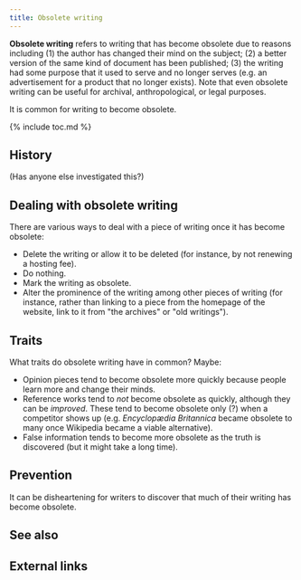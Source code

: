 ```yaml
---
title: Obsolete writing
---
```


**Obsolete writing** refers to writing that has become obsolete due to
reasons including (1) the author has changed their mind on the
subject; (2) a better version of the same kind of document has been
published; (3) the writing had some purpose that it used to serve and
no longer serves (e.g. an advertisement for a product that no longer
exists). Note that even obsolete writing can be useful for archival,
anthropological, or legal purposes.

It is common for writing to become obsolete.

{% include toc.md %}

## History

(Has anyone else investigated this?)

## Dealing with obsolete writing

There are various ways to deal with a piece of writing once it has
become obsolete:

- Delete the writing or allow it to be deleted (for instance, by not
  renewing a hosting fee).
- Do nothing.
- Mark the writing as obsolete.
- Alter the prominence of the writing among other pieces of writing
  (for instance, rather than linking to a piece from the homepage of
  the website, link to it from "the archives" or "old writings").

## Traits

What traits do obsolete writing have in common? Maybe:

- Opinion pieces tend to become obsolete more quickly because people
  learn more and change their minds.
- Reference works tend to *not* become obsolete as quickly, although
  they can be *improved*. These tend to become obsolete only (?) when
  a competitor shows up (e.g. *Encyclopædia Britannica* became
  obsolete to many once Wikipedia became a viable alternative).
- False information tends to become more obsolete as the truth is
  discovered (but it might take a long time).

## Prevention

It can be disheartening for writers to discover that much of their
writing has become obsolete.

## See also

## External links
